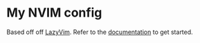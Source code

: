 # My NVIM config

Based off off [LazyVim](https://github.com/LazyVim/LazyVim).
Refer to the [documentation](https://lazyvim.github.io/installation) to get started.
